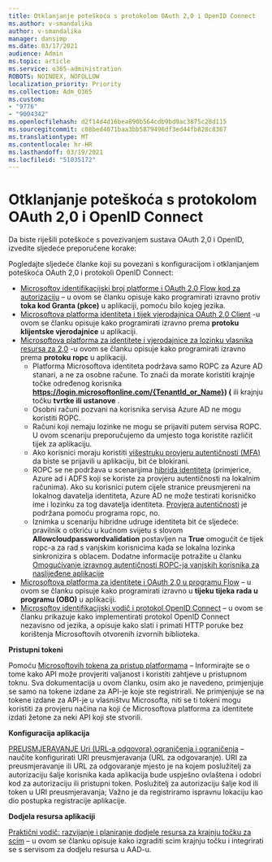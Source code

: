 ```yaml
---
title: Otklanjanje poteškoća s protokolom OAuth 2,0 i OpenID Connect
ms.author: v-smandalika
author: v-smandalika
manager: dansimp
ms.date: 03/17/2021
audience: Admin
ms.topic: article
ms.service: o365-administration
ROBOTS: NOINDEX, NOFOLLOW
localization_priority: Priority
ms.collection: Adm_O365
ms.custom:
- "9776"
- "9004342"
ms.openlocfilehash: d2f14d4d16bea890b564cdb9bd9ac3875c28d115
ms.sourcegitcommit: c08bed4071baa3bb5879496df3ed44fb828c8367
ms.translationtype: MT
ms.contentlocale: hr-HR
ms.lasthandoff: 03/19/2021
ms.locfileid: "51035172"
---
```

# <a name="troubleshoot-oauth-20-and-openid-connect-protocols"></a>Otklanjanje poteškoća s protokolom OAuth 2,0 i OpenID Connect

Da biste riješili poteškoće s povezivanjem sustava OAuth 2,0 i OpenID, izvedite sljedeće preporučene korake:

Pogledajte sljedeće članke koji su povezani s konfiguracijom i otklanjanjem poteškoća OAuth 2,0 i protokoli OpenID Connect:

- [Microsoftov identifikacijski broj platforme i OAuth 2,0 Flow kod za autorizaciju](https://docs.microsoft.com/azure/active-directory/develop/v2-oauth2-auth-code-flow) – u ovom se članku opisuje kako programirati izravno protiv **toka kod Granta (pkce)** u aplikaciji, pomoću bilo kojeg jezika.
- [Microsoftova platforma identiteta i tijek vjerodajnica OAuth 2,0 Client](https://docs.microsoft.com/azure/active-directory/develop/v2-oauth2-client-creds-grant-flow) -u ovom se članku opisuje kako programirati izravno prema **protoku klijentske vjerodajnice** u aplikaciji.
- [Microsoftova platforma za identitete i vjerodajnice za lozinku vlasnika resursa za 2,0](https://docs.microsoft.com/azure/active-directory/develop/v2-oauth-ropc) -u ovom se članku opisuje kako programirati izravno prema **protoku ropc** u aplikaciji.
    - Platforma Microsoftova identiteta podržava samo ROPC za Azure AD stanari, a ne za osobne račune. To znači da morate koristiti krajnje točke određenog korisnika **https://login.microsoftonline.com/{TenantId_or_Name}) (** ili krajnju točku **tvrtke ili ustanove** .
    - Osobni računi pozvani na korisnika servisa Azure AD ne mogu koristiti ROPC.
    - Računi koji nemaju lozinke ne mogu se prijaviti putem servisa ROPC. U ovom scenariju preporučujemo da umjesto toga koristite različit tijek za aplikaciju.
    - Ako korisnici moraju koristiti [višestruku provjeru autentičnosti (MFA)](https://docs.microsoft.com/azure/active-directory/authentication/concept-mfa-howitworks) da biste se prijavili u aplikaciju, bit će blokirani.
    - ROPC se ne podržava u scenarijima [hibrida identiteta](https://docs.microsoft.com/azure/active-directory/hybrid/whatis-fed) (primjerice, Azure ad i ADFS koji se koriste za provjeru autentičnosti na lokalnim računima). Ako su korisnici putem cijele stranice preusmjereni na lokalnog davatelja identiteta, Azure AD ne može testirati korisničko ime i lozinku za tog davatelja identiteta. [Provjera autentičnosti](https://docs.microsoft.com/azure/active-directory/hybrid/how-to-connect-pta) je podržana pomoću programa ropc, no.
    - Iznimka u scenariju hibridne udruge identiteta bit će sljedeće: pravilnik o otkriću u kućnom svijetu s slovom **Allowcloudpasswordvalidation** postavljen na **True** omogućit će tijek ropc-a za rad s vanjskim korisnicima kada se lokalna lozinka sinkronizira s oblacem. Dodatne informacije potražite u članku [Omogućivanje izravnog autentičnosti ROPC-ja vanjskih korisnika za naslijeđene aplikacije](https://docs.microsoft.com/azure/active-directory/manage-apps/configure-authentication-for-federated-users-portal#enable-direct-ropc-authentication-of-federated-users-for-legacy-applications) 
- [Microsoftova platforma za identitete i OAuth 2,0 u programu Flow](https://docs.microsoft.com/azure/active-directory/develop/v2-oauth2-on-behalf-of-flow) – u ovom se članku opisuje kako programirati izravno u **tijeku tijeka rada u programu (OBO)** u aplikaciji.
- [Microsoftov identifikacijski vodič i protokol OpenID Connect](https://docs.microsoft.com/azure/active-directory/develop/v2-protocols-oidc) – u ovom se članku prikazuje kako implementirati protokol OpenID Connect nezavisno od jezika, a opisuje kako slati i primati HTTP poruke bez korištenja Microsoftovih otvorenih izvornih biblioteka.

**Pristupni tokeni**

Pomoću [Microsoftovih tokena za pristup platformama](https://docs.microsoft.com/azure/active-directory/develop/access-tokens) – Informirajte se o tome kako API može provjeriti valjanost i koristiti zahtjeve u pristupnom toknu. Sva dokumentacija u ovom članku, osim ako je navedeno, primjenjuje se samo na tokene izdane za API-je koje ste registrirali. Ne primjenjuje se na tokene izdane za API-je u vlasništvu Microsofta, niti se ti tokeni mogu koristiti za provjeru načina na koji će Microsoftova platforma za identitete izdati žetone za neki API koji ste stvorili.

**Konfiguracija aplikacija**

[PREUSMJERAVANJE Uri (URL-a odgovora) ograničenja i ograničenja](https://docs.microsoft.com/azure/active-directory/develop/reply-url) – naučite konfigurirati URI preusmjeravanja (URL za odgovaranje). URI za preusmjeravanje ili URL za odgovaranje mjesto je na kojem poslužitelj za autorizaciju šalje korisnika kada aplikacija bude uspješno ovlaštena i odobri kod za autorizaciju ili pristupni token. Poslužitelj za autorizaciju šalje kod ili token u URI preusmjeravanja; Važno je da registriramo ispravnu lokaciju kao dio postupka registracije aplikacije.

**Dodjela resursa aplikaciji**

[Praktični vodič: razvijanje i planiranje dodjele resursa za krajnju točku za scim](https://docs.microsoft.com/azure/active-directory/app-provisioning/use-scim-to-provision-users-and-groups) – u ovom se članku opisuje kako izgraditi scim krajnju točku i integrirati se s servisom za dodjelu resursa u AAD-u.


